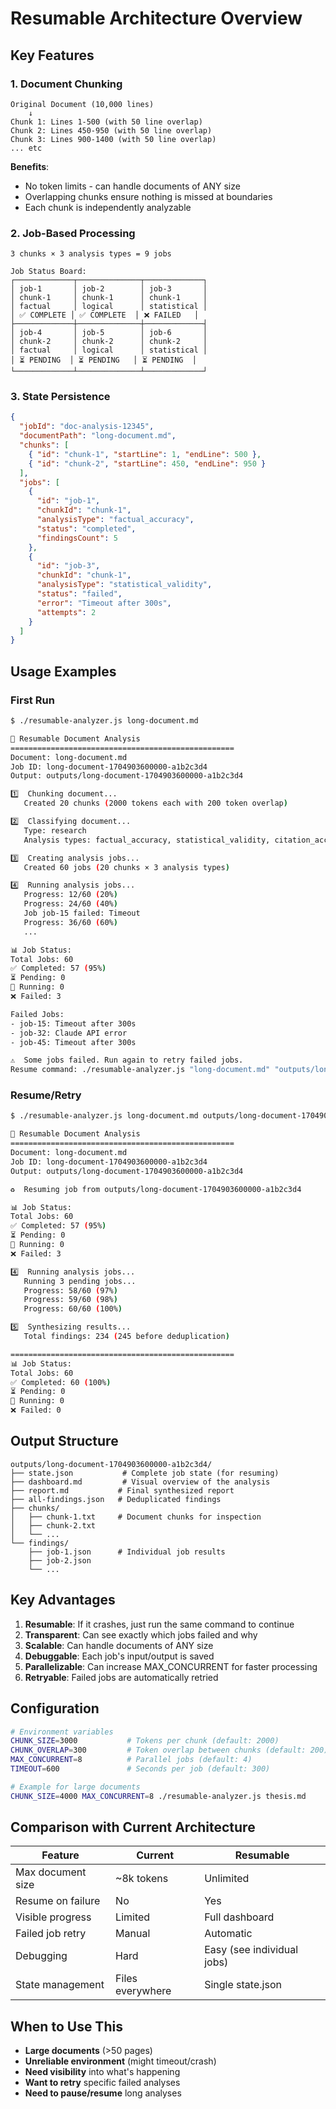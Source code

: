 # Resumable Architecture Overview

## Key Features

### 1. Document Chunking
```
Original Document (10,000 lines)
    ↓
Chunk 1: Lines 1-500 (with 50 line overlap)
Chunk 2: Lines 450-950 (with 50 line overlap)
Chunk 3: Lines 900-1400 (with 50 line overlap)
... etc
```

**Benefits**:
- No token limits - can handle documents of ANY size
- Overlapping chunks ensure nothing is missed at boundaries
- Each chunk is independently analyzable

### 2. Job-Based Processing
```
3 chunks × 3 analysis types = 9 jobs

Job Status Board:
┌─────────────┬──────────────┬─────────────┐
│ job-1       │ job-2        │ job-3       │
│ chunk-1     │ chunk-1      │ chunk-1     │
│ factual     │ logical      │ statistical │
│ ✅ COMPLETE │ ✅ COMPLETE  │ ❌ FAILED   │
├─────────────┼──────────────┼─────────────┤
│ job-4       │ job-5        │ job-6       │
│ chunk-2     │ chunk-2      │ chunk-2     │
│ factual     │ logical      │ statistical │
│ ⏳ PENDING  │ ⏳ PENDING   │ ⏳ PENDING  │
└─────────────┴──────────────┴─────────────┘
```

### 3. State Persistence
```json
{
  "jobId": "doc-analysis-12345",
  "documentPath": "long-document.md",
  "chunks": [
    { "id": "chunk-1", "startLine": 1, "endLine": 500 },
    { "id": "chunk-2", "startLine": 450, "endLine": 950 }
  ],
  "jobs": [
    {
      "id": "job-1",
      "chunkId": "chunk-1",
      "analysisType": "factual_accuracy",
      "status": "completed",
      "findingsCount": 5
    },
    {
      "id": "job-3",
      "chunkId": "chunk-1", 
      "analysisType": "statistical_validity",
      "status": "failed",
      "error": "Timeout after 300s",
      "attempts": 2
    }
  ]
}
```

## Usage Examples

### First Run
```bash
$ ./resumable-analyzer.js long-document.md

📄 Resumable Document Analysis
==================================================
Document: long-document.md
Job ID: long-document-1704903600000-a1b2c3d4
Output: outputs/long-document-1704903600000-a1b2c3d4

1️⃣  Chunking document...
   Created 20 chunks (2000 tokens each with 200 token overlap)

2️⃣  Classifying document...
   Type: research
   Analysis types: factual_accuracy, statistical_validity, citation_accuracy

3️⃣  Creating analysis jobs...
   Created 60 jobs (20 chunks × 3 analysis types)

4️⃣  Running analysis jobs...
   Progress: 12/60 (20%)
   Progress: 24/60 (40%)
   Job job-15 failed: Timeout
   Progress: 36/60 (60%)
   ...

📊 Job Status:
Total Jobs: 60
✅ Completed: 57 (95%)
⏳ Pending: 0
🔄 Running: 0
❌ Failed: 3

Failed Jobs:
- job-15: Timeout after 300s
- job-32: Claude API error
- job-45: Timeout after 300s

⚠️  Some jobs failed. Run again to retry failed jobs.
Resume command: ./resumable-analyzer.js "long-document.md" "outputs/long-document-1704903600000-a1b2c3d4"
```

### Resume/Retry
```bash
$ ./resumable-analyzer.js long-document.md outputs/long-document-1704903600000-a1b2c3d4

📄 Resumable Document Analysis
==================================================
Document: long-document.md
Job ID: long-document-1704903600000-a1b2c3d4
Output: outputs/long-document-1704903600000-a1b2c3d4

♻️  Resuming job from outputs/long-document-1704903600000-a1b2c3d4

📊 Job Status:
Total Jobs: 60
✅ Completed: 57 (95%)
⏳ Pending: 0
🔄 Running: 0
❌ Failed: 3

4️⃣  Running analysis jobs...
   Running 3 pending jobs...
   Progress: 58/60 (97%)
   Progress: 59/60 (98%)
   Progress: 60/60 (100%)

5️⃣  Synthesizing results...
   Total findings: 234 (245 before deduplication)

==================================================
📊 Job Status:
Total Jobs: 60
✅ Completed: 60 (100%)
⏳ Pending: 0
🔄 Running: 0
❌ Failed: 0
```

## Output Structure
```
outputs/long-document-1704903600000-a1b2c3d4/
├── state.json           # Complete job state (for resuming)
├── dashboard.md         # Visual overview of the analysis
├── report.md           # Final synthesized report
├── all-findings.json   # Deduplicated findings
├── chunks/
│   ├── chunk-1.txt     # Document chunks for inspection
│   ├── chunk-2.txt
│   └── ...
└── findings/
    ├── job-1.json      # Individual job results
    ├── job-2.json
    └── ...
```

## Key Advantages

1. **Resumable**: If it crashes, just run the same command to continue
2. **Transparent**: Can see exactly which jobs failed and why
3. **Scalable**: Can handle documents of ANY size
4. **Debuggable**: Each job's input/output is saved
5. **Parallelizable**: Can increase MAX_CONCURRENT for faster processing
6. **Retryable**: Failed jobs are automatically retried

## Configuration

```bash
# Environment variables
CHUNK_SIZE=3000           # Tokens per chunk (default: 2000)
CHUNK_OVERLAP=300         # Token overlap between chunks (default: 200)
MAX_CONCURRENT=8          # Parallel jobs (default: 4)
TIMEOUT=600               # Seconds per job (default: 300)

# Example for large documents
CHUNK_SIZE=4000 MAX_CONCURRENT=8 ./resumable-analyzer.js thesis.md
```

## Comparison with Current Architecture

| Feature | Current | Resumable |
|---------|---------|-----------|
| Max document size | ~8k tokens | Unlimited |
| Resume on failure | No | Yes |
| Visible progress | Limited | Full dashboard |
| Failed job retry | Manual | Automatic |
| Debugging | Hard | Easy (see individual jobs) |
| State management | Files everywhere | Single state.json |

## When to Use This

- **Large documents** (>50 pages)
- **Unreliable environment** (might timeout/crash)
- **Need visibility** into what's happening
- **Want to retry** specific failed analyses
- **Need to pause/resume** long analyses